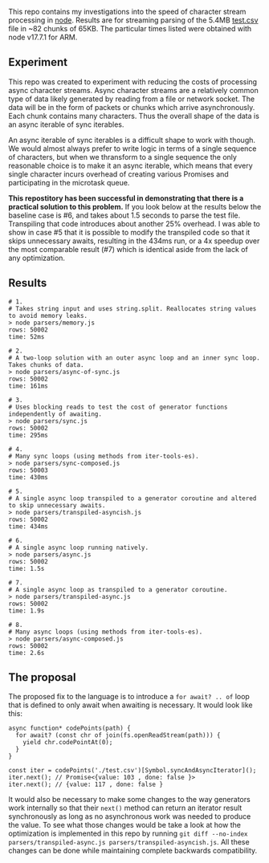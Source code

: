 This repo contains my investigations into the speed of character stream processing in [node](https://nodejs.org/). Results are for streaming parsing of the 5.4MB [test.csv](https://raw.githubusercontent.com/conartist6/async-perf/trunk/test.csv) file in ~82 chunks of 65KB. The particular times listed were obtained with node v17.7.1 for ARM.

## Experiment
This repo was created to experiment with reducing the costs of processing async character streams. Async character streams are a relatively common type of data likely generated by reading from a file or network socket. The data will be in the form of packets or chunks which arrive asynchronously. Each chunk contains many characters. Thus the overall shape of the data is an async iterable of sync iterables.

An async iterable of sync iterables is a difficult shape to work with though. We would almost always prefer to write logic in terms of a single sequence of characters, but when we thransform to a single sequence the only reasonable choice is to make it an async iterable, which means that every single character incurs overhead of creating various Promises and participating in the microtask queue.

**This repostitory has been successful in demonstrating that there is a practical solution to this problem.** If you look below at the results below the baseline case is #6, and takes about 1.5 seconds to parse the test file. Transpiling that code introduces about another 25% overhead. I was able to show in case #5 that it is possible to modify the transpiled code so that it skips unnecessary awaits, resulting in the 434ms run, or a 4x speedup over the most comparable result (#7) which is identical aside from the lack of any optimization.

## Results
```
# 1.
# Takes string input and uses string.split. Reallocates string values to avoid memory leaks.
> node parsers/memory.js       
rows: 50002
time: 52ms

# 2.
# A two-loop solution with an outer async loop and an inner sync loop. Takes chunks of data.
> node parsers/async-of-sync.js 
rows: 50002
time: 161ms

# 3.
# Uses blocking reads to test the cost of generator functions independently of awaiting.
> node parsers/sync.js
rows: 50002
time: 295ms

# 4.
# Many sync loops (using methods from iter-tools-es).
> node parsers/sync-composed.js 
rows: 50003
time: 430ms

# 5.
# A single async loop transpiled to a generator coroutine and altered to skip unnecessary awaits.
> node parsers/transpiled-asyncish.js
rows: 50002
time: 434ms

# 6.
# A single async loop running natively.
> node parsers/async.js        
rows: 50002
time: 1.5s

# 7.
# A single async loop as transpiled to a generator coroutine.
> node parsers/transpiled-async.js 
rows: 50002
time: 1.9s

# 8.
# Many async loops (using methods from iter-tools-es).
> node parsers/async-composed.js 
rows: 50002
time: 2.6s
```

## The proposal
The proposed fix to the language is to introduce a `for await? .. of` loop that is defined to only await when awaiting is necessary. It would look like this:

```
async function* codePoints(path) {
  for await? (const chr of join(fs.openReadStream(path))) {
    yield chr.codePointAt(0);
  }
}

const iter = codePoints('./test.csv')[Symbol.syncAndAsyncIterator]();
iter.next(); // Promise<{value: 103 , done: false }>
iter.next(); // {value: 117 , done: false }
```

It would also be necessary to make some changes to the way generators work internally so that their `next()` method can return an iterator result synchronously as long as no asynchronous work was needed to produce the value. To see what those changes would be take a look at how the optimization is implemented in this repo by running `git diff --no-index parsers/transpiled-async.js parsers/transpiled-asyncish.js`. All these changes can be done while maintaining complete backwards compatibility.